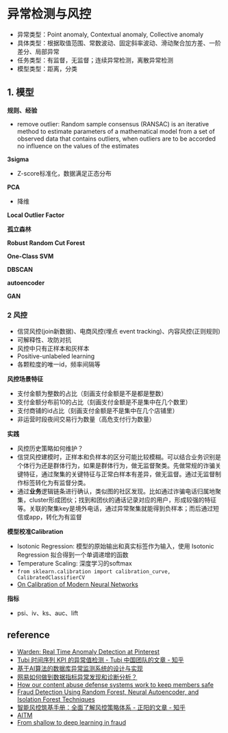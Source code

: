 # 异常检测与风控

- 异常类型：Point anomaly, Contextual anomaly, Collective anomaly
- 具体类型：根据取值范围、常数波动、固定斜率波动、滑动聚合加方差、一阶差分、局部异常
- 任务类型：有监督，无监督；连续异常检测，离散异常检测
- 模型类型：距离，分类


## 1. 模型
**规则、经验**
- remove outlier: Random sample consensus (RANSAC) is an iterative method to estimate parameters of a mathematical model from a set of observed data that contains outliers, when outliers are to be accorded no influence on the values of the estimates


**3sigma**
- Z-score标准化，数据满足正态分布

**PCA**
- 降维

**Local Outlier Factor**

**孤立森林**

**Robust Random Cut Forest**

**One-Class SVM**

**DBSCAN**

**autoencoder**

**GAN**


### 2 风控
- 信贷风控(join新数据)、电商风控(埋点 event tracking)、内容风控(正则规则)
- 可解释性、攻防对抗
- 风控中只有正样本和灰样本
- Positive-unlabeled learning
- 各颗粒度的唯一id，频率间隔等


**风控场景特征**
  - 支付金额为整数的占比（刻画支付金额是不是都是整数）
  - 支付金额分布前10的占比（刻画支付金额是不是集中在几个数里）
  - 支付商铺的id占比（刻画支付金额是不是集中在几个店铺里）
  - 非运营时段夜间交易行为数量（高危支付行为数量）


**实践**
- 风控历史策略如何维护？
- 信贷风控建模时，正样本和负样本的区分可能比较模糊。可以结合业务识别是个体行为还是群体行为，如果是群体行为，做无监督聚类。先做常规的诈骗关键特征，通过聚集的关键特征与正常白样本有差异，做无监督。通过无监督制作标签转化为有监督分类。
- 通过**业务**逻辑链条进行确认，类似图的社区发现。比如通过诈骗电话归属地聚集，cluster形成团伙；找到和团伙的通话记录对应的用户，形成较强的特征等。关联的聚集key是境外电话，通过异常聚集就能得到负样本；而后通过短信或app，转化为有监督


**模型校准Calibration**
- Isotonic Regression: 模型的原始输出和真实标签作为输入，使用 Isotonic Regression 拟合得到一个单调递增的函数
- Temperature Scaling: 深度学习的softmax
- `from sklearn.calibration import calibration_curve, CalibratedClassifierCV`
- [On Calibration of Modern Neural Networks](http://proceedings.mlr.press/v70/guo17a/guo17a.pdf)

**指标**
- psi、iv、ks、auc、lift


## reference
- [Warden: Real Time Anomaly Detection at Pinterest](https://medium.com/pinterest-engineering/warden-real-time-anomaly-detection-at-pinterest-210c122f6afa)
- [Tubi 时间序列 KPI 的异常值检测 - Tubi 中国团队的文章 - 知乎](https://zhuanlan.zhihu.com/p/642174241)
- [基于AI算法的数据库异常监测系统的设计与实现](https://tech.meituan.com/2022/09/01/database-monitoring-based-on-ai.html)
- [网易如何做到数据指标异常发现和诊断分析？](https://mp.weixin.qq.com/s/wr9XvBNRBeKfp6acxkXc2A)
- [How our content abuse defense systems work to keep members safe](https://www.linkedin.com/blog/engineering/trust-and-safety/how-our-content-abuse-defense-systems-work-to-keep-members-safe)
- [Fraud Detection Using Random Forest, Neural Autoencoder, and Isolation Forest Techniques](https://www.infoq.com/articles/fraud-detection-random-forest/?topicPageSponsorship=ed11260b-6513-40ba-922f-aae7ac9f942c)
- [智能风控筑基手册：全面了解风控策略体系 - 正阳的文章 - 知乎](https://zhuanlan.zhihu.com/p/151299288)
- [AITM](https://tech.meituan.com/2021/08/12/kdd-2021-aitm.html)
- [From shallow to deep learning in fraud](https://eng.lyft.com/from-shallow-to-deep-learning-in-fraud-9dafcbcef743)